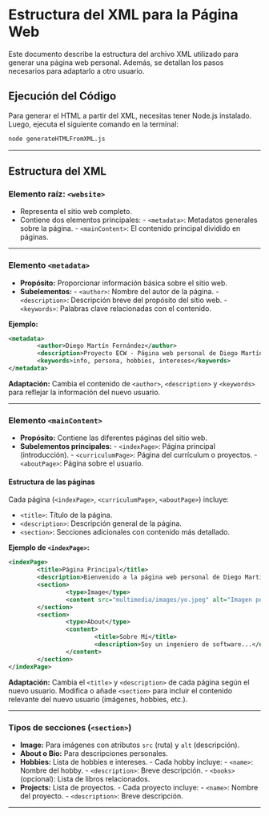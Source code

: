# Estructura del XML para la Página Web

Este documento describe la estructura del archivo XML utilizado para generar una página web personal. Además, se detallan los pasos necesarios para adaptarlo a otro usuario.

## **Ejecución del Código**

Para generar el HTML a partir del XML, necesitas tener Node.js instalado. Luego, ejecuta el siguiente comando en la terminal:

```bash
node generateHTMLFromXML.js
```

---

## **Estructura del XML**

### **Elemento raíz: `<website>`**
- Representa el sitio web completo.
- Contiene dos elementos principales:
        - `<metadata>`: Metadatos generales sobre la página.
        - `<mainContent>`: El contenido principal dividido en páginas.

---

### **Elemento `<metadata>`**
- **Propósito:** Proporcionar información básica sobre el sitio web.
- **Subelementos:**
        - `<author>`: Nombre del autor de la página.
        - `<description>`: Descripción breve del propósito del sitio web.
        - `<keywords>`: Palabras clave relacionadas con el contenido.

**Ejemplo:**
```xml
<metadata>
        <author>Diego Martín Fernández</author>
        <description>Proyecto ECW - Página web personal de Diego Martín Fernández</description>
        <keywords>info, persona, hobbies, intereses</keywords>
</metadata>
```
**Adaptación:** Cambia el contenido de `<author>`, `<description>` y `<keywords>` para reflejar la información del nuevo usuario.

---

### **Elemento `<mainContent>`**
- **Propósito:** Contiene las diferentes páginas del sitio web.
- **Subelementos principales:**
        - `<indexPage>`: Página principal (introducción).
        - `<curriculumPage>`: Página del currículum o proyectos.
        - `<aboutPage>`: Página sobre el usuario.

#### **Estructura de las páginas**
Cada página (`<indexPage>`, `<curriculumPage>`, `<aboutPage>`) incluye:
- `<title>`: Título de la página.
- `<description>`: Descripción general de la página.
- `<section>`: Secciones adicionales con contenido más detallado.

**Ejemplo de `<indexPage>`:**
```xml
<indexPage>
        <title>Página Principal</title>
        <description>Bienvenido a la página web personal de Diego Martín Fernández...</description>
        <section>
                <type>Image</type>
                <content src="multimedia/images/yo.jpeg" alt="Imagen personal de Diego Martín Fernández" />
        </section>
        <section>
                <type>About</type>
                <content>
                        <title>Sobre Mí</title>
                        <description>Soy un ingeniero de software...</description>
                </content>
        </section>
</indexPage>
```
**Adaptación:** Cambia el `<title>` y `<description>` de cada página según el nuevo usuario. Modifica o añade `<section>` para incluir el contenido relevante del nuevo usuario (imágenes, hobbies, etc.).

---

### **Tipos de secciones (`<section>`)**
- **Image:** Para imágenes con atributos `src` (ruta) y `alt` (descripción).
- **About o Bio:** Para descripciones personales.
- **Hobbies:** Lista de hobbies e intereses.
        - Cada hobby incluye:
                - `<name>`: Nombre del hobby.
                - `<description>`: Breve descripción.
                - `<books>` (opcional): Lista de libros relacionados.
- **Projects:** Lista de proyectos.
        - Cada proyecto incluye:
                - `<name>`: Nombre del proyecto.
                - `<description>`: Breve descripción.

---
